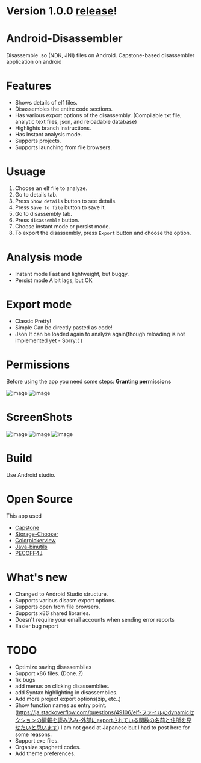 # Version 1.0.0 [release](https://github.com/KYHSGeekCode/Android-Disassembler/releases)!

# Android-Disassembler
Disassemble .so (NDK, JNI) files on Android. Capstone-based disassembler application on android

# Features
- Shows details of elf files.
- Disassembles the entire code sections.
- Has various export options of the disassembly. (Compilable txt file, analytic text files, json, and reloadable database)
- Highlights branch instructions.
- Has Instant analysis mode.
- Supports projects.
- Supports launching from file browsers.

# Usuage
1. Choose an elf file to analyze.
1. Go to details tab.
1. Press `Show details` button to see details.
1. Press `Save to file` button to save it.
1. Go to disassembly tab.
1. Press `disassemble` button.
1. Choose instant mode or persist mode.
1. To export the disassembly, press `Export` button and choose the option.

# Analysis mode
 - Instant mode
Fast and lightweight, but buggy.
 - Persist mode
A bit lags, but OK

# Export mode
 - Classic
Pretty!
 - Simple
Can be directly pasted as code!
 - Json
It can be loaded again to analyze again(though reloading is not implemented yet - Sorry:( )

# Permissions

Before using the app you need some steps:
**Granting permissions**

![image](images/Screenshot_20180926-090152.png)
![image](images/Screenshot_20180926-090201.png)

# ScreenShots
![image](images/Screenshot_20181007-193746.png)
![image](images/Screenshot_20181007-193752.png)
![image](images/Screenshot_20181007-193758.png)


# Build
Use Android studio.

# Open Source
 This app used
 - [Capstone](https://github.com/aquynh/capstone) 
 - [Storage-Chooser](https://github.com/codekidX/storage-chooser)
 - [Colorpickerview](https://github.com/danielnilsson9/color-picker-view)
 - [Java-binutils](https://github.com/jawi/java-binutils)
 - [PECOFF4J](https://github.com/kichik/pecoff4j).

# What's new
 - Changed to Android Studio structure.
 - Supports various disasm export options.
 - Supports open from file browsers.
 - Supports x86 shared libraries.
 - Doesn't require your email accounts when sending error reports
 - Easier bug report

# TODO
 - Optimize saving disassemblies
 - Support x86 files. (Done..?)
 - fix bugs
 - add menus on clicking disassemblies.
 - add Syntax highlighting in disassemblies.
 - Add more project export options(zip, etc..)
 - Show function names as entry point. (https://ja.stackoverflow.com/questions/49106/elf-ファイルのdynamicセクションの情報を読み込み-外部にexportされている関数の名前と住所を見せたいと思います) I am not good at Japanese but I had to post here for some reasons.
 - Support exe files.
 - Organize spaghetti codes.
 - Add theme preferences.